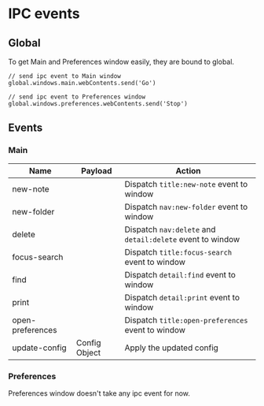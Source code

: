 # IPC events

## Global

To get Main and Preferences window easily, they are bound to global.

```JS
// send ipc event to Main window
global.windows.main.webContents.send('Go')

// send ipc event to Preferences window
global.windows.preferences.webContents.send('Stop')
```

## Events

### Main

| Name             | Payload       | Action                                                    |
| ---------------- | ------------- | --------------------------------------------------------- |
| new-note         |               | Dispatch `title:new-note` event to window                 |
| new-folder       |               | Dispatch `nav:new-folder` event to window                 |
| delete           |               | Dispatch `nav:delete` and `detail:delete` event to window |
| focus-search     |               | Dispatch `title:focus-search` event to window             |
| find             |               | Dispatch `detail:find` event to window                    |
| print            |               | Dispatch `detail:print` event to window                   |
| open-preferences |               | Dispatch `title:open-preferences` event to window         |
| update-config    | Config Object | Apply the updated config                                  |

### Preferences

Preferences window doesn't take any ipc event for now.
